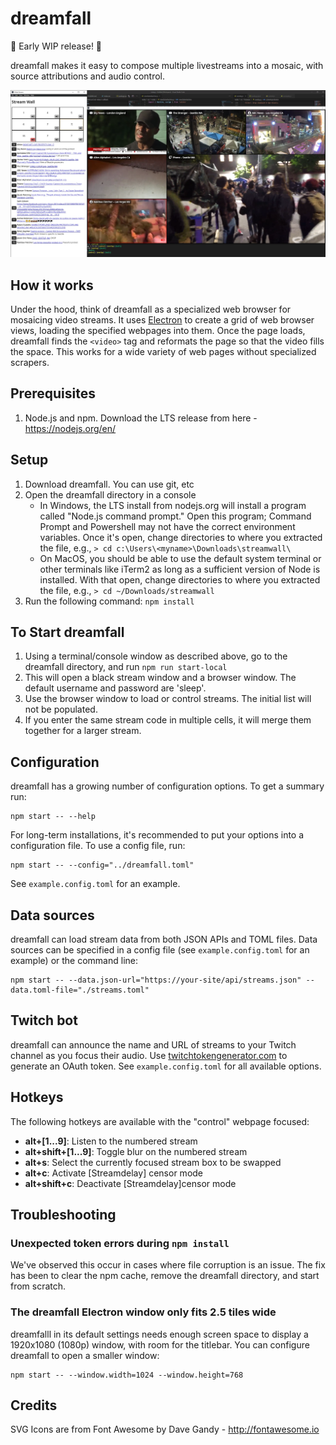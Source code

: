 # dreamfall

:construction: Early WIP release! :construction:

dreamfall makes it easy to compose multiple livestreams into a mosaic, with source attributions and audio control.

![Screenshot of Streamwall displaying a grid of streams](screenshot.png)

## How it works

Under the hood, think of dreamfall as a specialized web browser for mosaicing video streams. It uses [Electron](https://www.electronjs.org) to create a grid of web browser views, loading the specified webpages into them. Once the page loads, dreamfall finds the `<video>` tag and reformats the page so that the video fills the space. This works for a wide variety of web pages without specialized scrapers.

## Prerequisites

1. Node.js and npm. Download the LTS release from here - https://nodejs.org/en/

## Setup

1. Download dreamfall. You can use git, etc
2. Open the dreamfall directory in a console
   - In Windows, the LTS install from nodejs.org will install a program called "Node.js command prompt." Open this program; Command Prompt and Powershell may not have the correct environment variables. Once it's open, change directories to where you extracted the file, e.g., `> cd c:\Users\<myname>\Downloads\streamwall\`
   - On MacOS, you should be able to use the default system terminal or other terminals like iTerm2 as long as a sufficient version of Node is installed. With that open, change directories to where you extracted the file, e.g., `> cd ~/Downloads/streamwall`
3. Run the following command: `npm install`

## To Start dreamfall

1. Using a terminal/console window as described above, go to the dreamfall directory, and run `npm run start-local`
2. This will open a black stream window and a browser window. The default username and password are 'sleep'.
3. Use the browser window to load or control streams. The initial list will not be populated.
4. If you enter the same stream code in multiple cells, it will merge them together for a larger stream.

## Configuration

dreamfall has a growing number of configuration options. To get a summary run:

```
npm start -- --help
```

For long-term installations, it's recommended to put your options into a configuration file. To use a config file, run:

```
npm start -- --config="../dreamfall.toml"
```

See `example.config.toml` for an example.

## Data sources

dreamfall can load stream data from both JSON APIs and TOML files. Data sources can be specified in a config file (see `example.config.toml` for an example) or the command line:

```
npm start -- --data.json-url="https://your-site/api/streams.json" --data.toml-file="./streams.toml"
```

## Twitch bot

dreamfall can announce the name and URL of streams to your Twitch channel as you focus their audio. Use [twitchtokengenerator.com](https://twitchtokengenerator.com/?scope=chat:read+chat:edit) to generate an OAuth token. See `example.config.toml` for all available options.

## Hotkeys

The following hotkeys are available with the "control" webpage focused:

- **alt+[1...9]**: Listen to the numbered stream
- **alt+shift+[1...9]**: Toggle blur on the numbered stream
- **alt+s**: Select the currently focused stream box to be swapped
- **alt+c**: Activate [Streamdelay] censor mode
- **alt+shift+c**: Deactivate [Streamdelay]censor mode

## Troubleshooting

### Unexpected token errors during `npm install`

We've observed this occur in cases where file corruption is an issue. The fix has been to clear the npm cache, remove the dreamfall directory, and start from scratch.

### The dreamfall Electron window only fits 2.5 tiles wide

dreamfalll in its default settings needs enough screen space to display a 1920x1080 (1080p) window, with room for the titlebar. You can configure dreamfall to open a smaller window:

```
npm start -- --window.width=1024 --window.height=768
```

## Credits

SVG Icons are from Font Awesome by Dave Gandy - http://fontawesome.io

